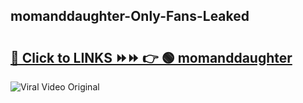 
 ## momanddaughter-Only-Fans-Leaked

# <h2><a href="https://clipsfans.com/momanddaughter&ref=git">🔗 Click to LINKS ⏩⏩ 👉 🟢 momanddaughter </a></h2>

<a href="https://clipsfans.com/momanddaughter&ref=git" rel="nofollow" data-target="animated-image.originalLink"><img src="https://i.ibb.co.com/xMMVF88/686577567.gif" alt="Viral Video Original" style="max-width: 100%; display: inline-block;" data-target="animated-image.originalImage"></a>
